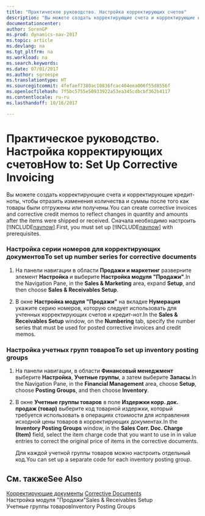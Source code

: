 ```yaml
---
title: "Практическое руководство. Настройка корректирующих счетов"
description: "Вы можете создать корректирующие счета и корректирующие кредит-ноты, чтобы отразить изменения количества и суммы после того как товары были отгружены или получены. Сначала необходимо настроить [!INCLUDE[navnow](../../includes/navnow_md.md)]."
documentationcenter: 
author: SorenGP
ms.prod: dynamics-nav-2017
ms.topic: article
ms.devlang: na
ms.tgt_pltfrm: na
ms.workload: na
ms.search.keywords: 
ms.date: 07/01/2017
ms.author: sgroespe
ms.translationtype: HT
ms.sourcegitcommit: 4fefaef7380ac10836fcac404eea006f55d8556f
ms.openlocfilehash: 7f5bc5755e50933922a53ea345cdbcbf362b4117
ms.contentlocale: ru-ru
ms.lasthandoff: 10/16/2017

---
```

# <a name="how-to-set-up-corrective-invoicing"></a><span data-ttu-id="50a83-104">Практическое руководство. Настройка корректирующих счетов</span><span class="sxs-lookup"><span data-stu-id="50a83-104">How to: Set Up Corrective Invoicing</span></span>
<span data-ttu-id="50a83-105">Вы можете создать корректирующие счета и корректирующие кредит-ноты, чтобы отразить изменения количества и суммы после того как товары были отгружены или получены.</span><span class="sxs-lookup"><span data-stu-id="50a83-105">You can create corrective invoices and corrective credit memos to reflect changes in quantity and amounts after the items were shipped or received.</span></span> <span data-ttu-id="50a83-106">Сначала необходимо настроить [!INCLUDE[navnow](../../includes/navnow_md.md)].</span><span class="sxs-lookup"><span data-stu-id="50a83-106">First, you must set up [!INCLUDE[navnow](../../includes/navnow_md.md)] with prerequisites.</span></span>  
  
### <a name="to-set-up-number-series-for-corrective-documents"></a><span data-ttu-id="50a83-107">Настройка серии номеров для корректирующих документов</span><span class="sxs-lookup"><span data-stu-id="50a83-107">To set up number series for corrective documents</span></span>  
  
1.  <span data-ttu-id="50a83-108">На панели навигации в области **Продажи и маркетинг** разверните элемент **Настройка** и выберите **Настройка модуля "Продажи"**.</span><span class="sxs-lookup"><span data-stu-id="50a83-108">In the Navigation Pane, in the **Sales & Marketing** area, expand **Setup**, and then choose **Sales & Receivables Setup**.</span></span>  
  
2.  <span data-ttu-id="50a83-109">В окне **Настройка модуля "Продажи"** на вкладке **Нумерация** укажите серию номеров, которую следует использовать для учтенных корректирующих счетов и кредит-нот.</span><span class="sxs-lookup"><span data-stu-id="50a83-109">In the **Sales & Receivables Setup** window, on the **Numbering** tab, specify the number series that must be used for posted corrective invoices and credit memos.</span></span>  
  
### <a name="to-set-up-inventory-posting-groups"></a><span data-ttu-id="50a83-110">Настройка учетных групп товаров</span><span class="sxs-lookup"><span data-stu-id="50a83-110">To set up inventory posting groups</span></span>  
  
1.  <span data-ttu-id="50a83-111">На панели навигации, в области **Финансовый менеджмент** выберите **Настройка**, **Учетные группы**, а затем выберите **Запасы**.</span><span class="sxs-lookup"><span data-stu-id="50a83-111">In the Navigation Pane, in the **Financial Management** area, choose **Setup**, choose **Posting Groups**, and then choose **Inventory**.</span></span>  
  
2.  <span data-ttu-id="50a83-112">В окне **Учетные группы товаров** в поле **Издержки корр. док. продаж (товар)** выберите код товарной издержки, который требуется использовать в операциях стоимости для исправления исходной цены товаров в корректирующих документах.</span><span class="sxs-lookup"><span data-stu-id="50a83-112">In the **Inventory Posting Groups** window, in the **Sales Corr. Doc. Charge (Item)** field, select the item charge code that you want to use in in value entries to correct the original price of items in the corrective documents.</span></span>  
  
     <span data-ttu-id="50a83-113">Для каждой учетной группы товаров можно настроить отдельный код.</span><span class="sxs-lookup"><span data-stu-id="50a83-113">You can set up a separate code for each inventory posting group.</span></span>  
  
## <a name="see-also"></a><span data-ttu-id="50a83-114">См. также</span><span class="sxs-lookup"><span data-stu-id="50a83-114">See Also</span></span>  
 <span data-ttu-id="50a83-115">[Корректирующие документы](corrective-documents.md) </span><span class="sxs-lookup"><span data-stu-id="50a83-115">[Corrective Documents](corrective-documents.md) </span></span>  
 <span data-ttu-id="50a83-116">Настройка модуля "Продажи"</span><span class="sxs-lookup"><span data-stu-id="50a83-116">Sales & Receivables Setup</span></span>   
 <span data-ttu-id="50a83-117">Учетные группы товаров</span><span class="sxs-lookup"><span data-stu-id="50a83-117">Inventory Posting Groups</span></span>
